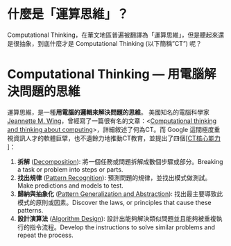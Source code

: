 # 什麼是「運算思維」？



Computational Thinking，在華文地區普遍被翻譯為「運算思維」，但是聽起來還是很抽象，到底什麼才是 Computational Thinking (以下簡稱”CT”) 呢？

# Computational Thinking — 用電腦解決問題的思維

運算思維，是一種**用電腦的邏輯來解決問題的思維**。 美國知名的電腦科學家 [Jeannette M. Wing](http://zh.wikipedia.org/wiki/%E5%91%A8%E4%BB%A5%E7%9C%9F)，曾經寫了一篇很有名的文章：<[Computational thinking and thinking about computing](http://rsta.royalsocietypublishing.org/content/366/1881/3717.full)>，詳細敘述了何為CT。而 Google 這間極度重視資訊人才的軟體巨擘，也不遺餘力地推動CT教育，並提出了四個[[CT核心能力 ]](現已改為11項，但過去的版本較為精簡，也比較方便解說、應用)：

1.  **拆解** ([Decomposition](https://www.google.com/edu/resources/programs/exploring-computational-thinking/index.html#!what-is-ct)): 將一個任務或問題拆解成數個步驟或部分。Breaking a task or problem into steps or parts.
2.  **找出規律** ([Pattern Recognition](https://www.google.com/edu/resources/programs/exploring-computational-thinking/index.html#!what-is-ct)): 預測問題的規律，並找出模式做測試。Make predictions and models to test.
3.  **歸納與抽象化** ([Pattern Generalization and Abstraction](https://www.google.com/edu/resources/programs/exploring-computational-thinking/index.html#!what-is-ct)): 找出最主要導致此模式的原則或因素。Discover the laws, or principles that cause these patterns.
4.  **設計演算法** ([Algorithm Design](https://www.google.com/edu/resources/programs/exploring-computational-thinking/index.html#!what-is-ct)): 設計出能夠解決類似問題並且能夠被重複執行的指令流程。Develop the instructions to solve similar problems and repeat the process.


